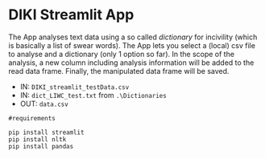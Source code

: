 # DIKI Streamlit App

The App analyses text data using a so called _dictionary_ for incivility (which is basically a list of swear words). The App lets you select a (local) csv file to analyse and a dictionary (only 1 option so far). In the scope of the analysis, a new column including analysis information will be added to the read data frame. Finally, the manipulated data frame will be saved.

- IN: `DIKI_streamlit_testData.csv`
- IN: `dict_LIWC_test.txt` from `.\Dictionaries`
- OUT: `data.csv`

```
#requirements

pip install streamlit
pip install nltk
pip install pandas
```
